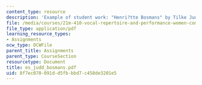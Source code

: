```yaml
---
content_type: resource
description: 'Example of student work: "Henri?tte Bosmans" by Tilke Judd.'
file: /media/courses/21m-410-vocal-repertoire-and-performance-women-composers-spring-2007/8f7ec070091dd5fbbbd7c458de3201e5_es_judd_bosmans.pdf
file_type: application/pdf
learning_resource_types:
- Assignments
ocw_type: OCWFile
parent_title: Assignments
parent_type: CourseSection
resourcetype: Document
title: es_judd_bosmans.pdf
uid: 8f7ec070-091d-d5fb-bbd7-c458de3201e5
---
```

